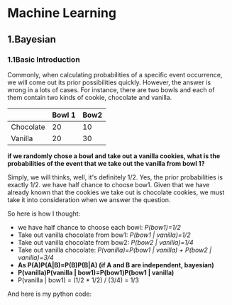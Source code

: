 # Machine Learning


## 1.Bayesian
### 1.1Basic Introduction 
Commonly, when calculating probabilities of a specific event occurrence, we will come out its prior possibilities quickly. However, the answer is wrong in a lots of cases. For instance, there are two bowls and each of them contain two kinds of cookie, chocolate and vanilla.

|        | Bowl 1 | Bow2 |
| --------- | ------ | ---- |
| Chocolate | 20 | 10 |
| Vanilla   | 20 | 30 |
 
**if we randomly chose a bowl and take out a vanilla cookies, what is the probabilities of the event that we take out the vanilla from bowl 1?**

Simply, we will thinks, well, it's definitely 1/2.
Yes, the prior probabilities is exactly 1/2. we have half chance to choose bow1. Given that we have already known that the cookies we take out is chocolate cookies, we must take it into consideration when we answer the question.

So here is how I thought:

- we have half chance to choose each bowl: 
*P(bow1)=1/2*
- Take out vanilla chocolate from bow1: *P(bow1 | vanilla)=1/2*
- Take out vanilla chocolate from bow2: *P(bow2 | vanilla)=1/4*
- Take out vanilla chocolate: *P(vanilla)=P(bow1 | vanilla) + P(bow2 | vanilla)=3/4*
- **As P(A)P(A|B)=P(B)P(B|A) (if A and B are independent, bayesian)**
- **P(vanilla)P(vanilla | bow1)=P(bow1)P(bow1 | vanilla)**
- P(vanilla | bow1) = (1/2 * 1/2) / (3/4) = 1/3

And here is my python code:
